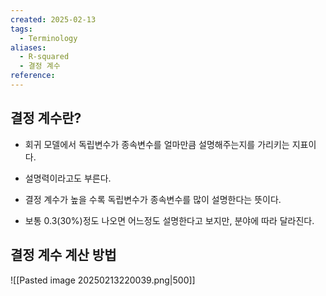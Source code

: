 ```yaml
---
created: 2025-02-13
tags:
  - Terminology
aliases:
  - R-squared
  - 결정 계수
reference:
---
```

## 결정 계수란?
- 회귀 모델에서 독립변수가 종속변수를 얼마만큼 설명해주는지를 가리키는 지표이다.
- 설명력이라고도 부른다.
- 결정 계수가 높을 수록 독립변수가 종속변수를 많이 설명한다는 뜻이다.

- 보통 0.3(30%)정도 나오면 어느정도 설명한다고 보지만, 분야에 따라 달라진다.

## 결정 계수 계산 방법
![[Pasted image 20250213220039.png|500]]